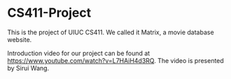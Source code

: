 # CS411-Project
This is the project of UIUC CS411. We called it Matrix, a movie database website.

Introduction video for our project can be found at https://www.youtube.com/watch?v=L7HAiH4d3RQ. The video is presented by Sirui Wang.

